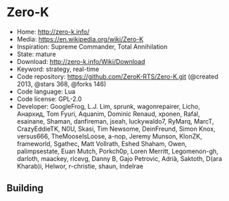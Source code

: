 # Zero-K

- Home: http://zero-k.info/
- Media: https://en.wikipedia.org/wiki/Zero-K
- Inspiration: Supreme Commander, Total Annihilation
- State: mature
- Download: http://zero-k.info/Wiki/Download
- Keyword: strategy, real-time
- Code repository: https://github.com/ZeroK-RTS/Zero-K.git (@created 2013, @stars 368, @forks 146)
- Code language: Lua
- Code license: GPL-2.0
- Developer: GoogleFrog, L.J. Lim, sprunk, wagonrepairer, Licho, Анархид, Tom Fyuri, Aquanim, Dominic Renaud, xponen, Rafal, esainane, Shaman, danfireman, jseah, luckywaldo7, RyMarq, MarcT, CrazyEddieTK, N0U, Skasi, Tim Newsome, DeinFreund, Simon Knox, versus666, TheMooseIsLoose, a-nop, Jeremy Munson, KlonZK, frameworld, Sgathec, Matt Vollrath, Eshed Shaham, Owen, palimpsestate, Euan Mutch, Porkch0p, Loren Merritt, Legomenon-gh, darloth, maackey, rlcevg, Danny B, Gajo Petrovic, Adrià, Saktoth, D(ara Kharab)i, Helwor, r-christie, shaun, IndeIrae

## Building
